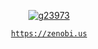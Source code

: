 <div align='center'>
  <a href="https://zenobi.us">

  ![g23973](https://user-images.githubusercontent.com/61225/227766902-86d64408-db55-4bb9-b128-68e4b6ce09d3.png)

    https://zenobi.us

  </a>
</div>

<!--
list of public pull requests I've contributed.
https://api.github.com/search/issues?q=is:pr+is:merged+merged:%3E2018-10-01+author:airtonix+is:public+-user:airtonix&sort=merged
//-->
